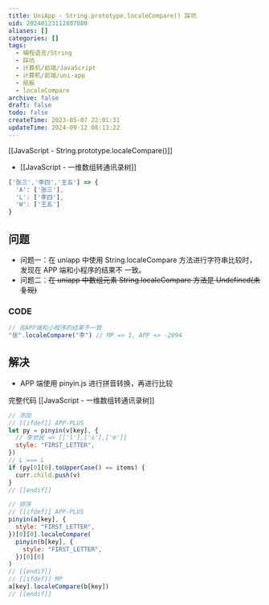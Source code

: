 ```yaml
---
title: UniApp - String.prototype.localeCompare() 踩坑
uid: 20240123112807080
aliases: []
categories: []
tags:
  - 编程语言/String
  - 踩坑
  - 计算机/前端/JavaScript
  - 计算机/前端/uni-app
  - 纸板
  - localeCompare
archive: false
draft: false
todo: false
createTime: 2023-05-07 22:01:31
updateTime: 2024-09-12 08:13:22
---
```


[[JavaScript - String.prototype.localeCompare()]]

- [[JavaScript - 一维数组转通讯录树]]

```js
['张三','李四','王五'] => {
  'A': ['张三'],
  'L': ['李四'],
  'W': ['王五']
}
```

## 问题

- 问题一：在 uniapp 中使用 String.localeCompare 方法进行字符串比较时，发现在 APP 端和小程序的结果不
  一致。
- 问题二：~~在 uniapp 中数组元素 String.localeCompare 方法是 Undefined(未复现)~~

### CODE

```js
// 在APP端和小程序的结果不一致
"张".localeCompare("李") // MP => 1, APP => -2094
```

## 解决

- APP 端使用 pinyin.js 进行拼音转换，再进行比较

完整代码 [[JavaScript - 一维数组转通讯录树]]

```js
// 添加
// [[ifdef]] APP-PLUS
let py = pinyin(v[key], {
  // 李世民 => [['l'],['s'],['m']]
  style: "FIRST_LETTER",
})
// L === L
if (py[0][0].toUpperCase() == items) {
  curr.child.push(v)
}
// [[endif]]

// 排序
// [[ifdef]] APP-PLUS
pinyin(a[key], {
  style: "FIRST_LETTER",
})[0][0].localeCompare(
  pinyin(b[key], {
    style: "FIRST_LETTER",
  })[0][0]
)
// [[endif]]
// [[ifdef]] MP
a[key].localeCompare(b[key])
// [[endif]]
```
